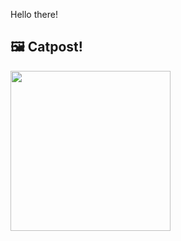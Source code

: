 Hello there!



## 🖼️ Catpost!

<sub>
    <img src="https://cdn2.thecatapi.com/images/bdh.jpg" height="256">
</sub>

